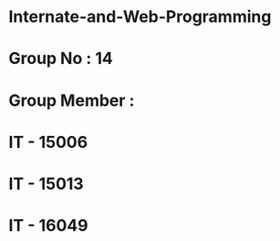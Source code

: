 # Internate-and-Web-Programming
# Group No : 14
# Group Member :
# IT - 15006
# IT - 15013
# IT - 16049
